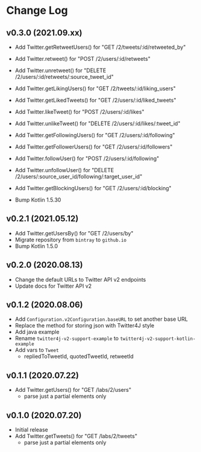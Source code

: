 Change Log
==========

v0.3.0 (2021.09.xx)
-------------------
- Add Twitter.getRetweetUsers() for "GET /2/tweets/:id/retweeted_by"
- Add Twitter.retweet() for "POST /2/users/:id/retweets"
- Add Twitter.unretweet() for "DELETE /2/users/:id/retweets/:source_tweet_id"

- Add Twitter.getLikingUsers() for "GET /2/tweets/:id/liking_users"
- Add Twitter.getLikedTweets() for "GET /2/users/:id/liked_tweets"
- Add Twitter.likeTweet() for "POST /2/users/:id/likes"
- Add Twitter.unlikeTweet() for "DELETE /2/users/:id/likes/:tweet_id"

- Add Twitter.getFollowingUsers() for "GET /2/users/:id/following"
- Add Twitter.getFollowerUsers() for "GET /2/users/:id/followers"
- Add Twitter.followUser() for "POST /2/users/:id/following"
- Add Twitter.unfollowUser() for "DELETE /2/users/:source_user_id/following/:target_user_id"

- Add Twitter.getBlockingUsers() for "GET /2/users/:id/blocking"

- Bump Kotlin 1.5.30

v0.2.1 (2021.05.12)
-------------------
- Add Twitter.getUsersBy() for "GET /2/users/by"
- Migrate repository from `bintray` to `github.io`
- Bump Kotlin 1.5.0

v0.2.0 (2020.08.13)
-------------------
- Change the default URLs to Twitter API v2 endpoints
- Update docs for Twitter API v2

v0.1.2 (2020.08.06)
-------------------
- Add `Configuration.v2Configuration.baseURL` to set another base URL
- Replace the method for storing json with Twitter4J style
- Add java example
- Rename `twitter4j-v2-support-example` to `twitter4j-v2-support-kotlin-example`
- Add vars to `Tweet`
  - repliedToTweetId, quotedTweetId, retweetId

v0.1.1 (2020.07.22)
-------------------
- Add Twitter.getUsers() for "GET /labs/2/users"
  - parse just a partial elements only

v0.1.0 (2020.07.20)
-------------------
- Initial release
- Add Twitter.getTweets() for "GET /labs/2/tweets"
  - parse just a partial elements only

